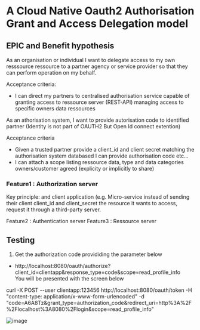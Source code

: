 # A Cloud Native Oauth2 Authorisation Grant  and Access Delegation model


## EPIC and Benefit hypothesis

As an organisation or individual  I want to delegate access to my own resssource ressource to a partner agency or service provider so that they can perform operation on my behalf.

Acceptance criteria:

- I can direct my partners to centralised authorisation service capable of granting access to ressource server (REST-API) managing access to specific owners data ressources


As an athorisation system, I want to provide autorisation code to identified partner (Identity is not part of OAUTH2 But Open Id connect extention)

Acceptance criteria

- Given a trusted partner provide a client_id and client secret matching the authorisation system databased I can provide authorisation code etc...
- I can attach a scope listing  ressource data, type and data categories owners/customer agreed (explicity or implicitly to share)




### Feature1 : Authorization server
Key principle: and client application (e.g. Micro-service instead of sending their client client_id and client_secret the resource it wants to access, request it through 
a third-party server.

Feature2 : Authentication server
Feature3 : Ressource server


## Testing 

1) Get the authorization code provididing the parameter below

- http://localhost:8080/oauth/authorize?client_id=clientapp&response_type=code&scope=read_profile_info	
You will be presented with the screen below 










curl -X POST --user clientapp:123456 http://localhost:8080/oauth/token  -H "content-type: application/x-www-form-urlencoded" -d "code=A6A8Tz&grant_type=authorization_code&redirect_uri=http%3A%2F%2Flocalhost%3A8080%2Flogin&scope=read_profile_info"


![image](https://user-images.githubusercontent.com/17228294/92223475-d9f63680-eee3-11ea-84b0-2f8085208e8e.png)
